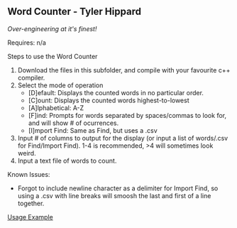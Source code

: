 ## Word Counter - Tyler Hippard
*Over-engineering at it's finest!*

Requires: n/a

Steps to use the Word Counter
  1. Download the files in this subfolder, and compile with your favourite c++ compiler.
  2. Select the mode of operation
      - [D]efault: Displays the counted words in no particular order.
      - [C]ount: Displays the counted words highest-to-lowest
      - [A]lphabetical: A-Z
      - [F]ind: Prompts for words separated by spaces/commas to look for, and will show # of ocurrences.
      - [I]mport Find: Same as Find, but uses a .csv
  3. Input # of columns to output for the display (or input a list of words/.csv for Find/Import Find). 1-4 is recommended, >4 will sometimes look weird.
  4. Input a text file of words to count.
  
Known Issues:
- Forgot to include newline character as a delimiter for Import Find, so using a .csv with line breaks will smoosh the last and first of a line together.
  
[Usage Example](https://www.youtube.com/watch?v=WUrYbB6KVh8)
